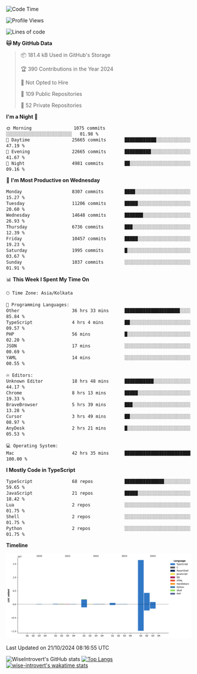 <!--START_SECTION:waka-->
![Code Time](http://img.shields.io/badge/Code%20Time-1%2C702%20hrs%2020%20mins-blue)

![Profile Views](http://img.shields.io/badge/Profile%20Views-0-blue)

![Lines of code](https://img.shields.io/badge/From%20Hello%20World%20I%27ve%20Written-24.4%20million%20lines%20of%20code-blue)

**🐱 My GitHub Data** 

> 📦 181.4 kB Used in GitHub's Storage 
 > 
> 🏆 390 Contributions in the Year 2024
 > 
> 🚫 Not Opted to Hire
 > 
> 📜 109 Public Repositories 
 > 
> 🔑 52 Private Repositories 
 > 
**I'm a Night 🦉** 

```text
🌞 Morning                1075 commits        ░░░░░░░░░░░░░░░░░░░░░░░░░   01.98 % 
🌆 Daytime                25665 commits       ████████████░░░░░░░░░░░░░   47.19 % 
🌃 Evening                22665 commits       ██████████░░░░░░░░░░░░░░░   41.67 % 
🌙 Night                  4981 commits        ██░░░░░░░░░░░░░░░░░░░░░░░   09.16 % 
```
📅 **I'm Most Productive on Wednesday** 

```text
Monday                   8307 commits        ████░░░░░░░░░░░░░░░░░░░░░   15.27 % 
Tuesday                  11206 commits       █████░░░░░░░░░░░░░░░░░░░░   20.60 % 
Wednesday                14648 commits       ███████░░░░░░░░░░░░░░░░░░   26.93 % 
Thursday                 6736 commits        ███░░░░░░░░░░░░░░░░░░░░░░   12.39 % 
Friday                   10457 commits       █████░░░░░░░░░░░░░░░░░░░░   19.23 % 
Saturday                 1995 commits        █░░░░░░░░░░░░░░░░░░░░░░░░   03.67 % 
Sunday                   1037 commits        ░░░░░░░░░░░░░░░░░░░░░░░░░   01.91 % 
```


📊 **This Week I Spent My Time On** 

```text
🕑︎ Time Zone: Asia/Kolkata

💬 Programming Languages: 
Other                    36 hrs 33 mins      █████████████████████░░░░   85.84 % 
TypeScript               4 hrs 4 mins        ██░░░░░░░░░░░░░░░░░░░░░░░   09.57 % 
PHP                      56 mins             █░░░░░░░░░░░░░░░░░░░░░░░░   02.20 % 
JSON                     17 mins             ░░░░░░░░░░░░░░░░░░░░░░░░░   00.69 % 
YAML                     14 mins             ░░░░░░░░░░░░░░░░░░░░░░░░░   00.55 % 

🔥 Editors: 
Unknown Editor           18 hrs 48 mins      ███████████░░░░░░░░░░░░░░   44.17 % 
Chrome                   8 hrs 13 mins       █████░░░░░░░░░░░░░░░░░░░░   19.33 % 
BraveBrowser             5 hrs 39 mins       ███░░░░░░░░░░░░░░░░░░░░░░   13.28 % 
Cursor                   3 hrs 49 mins       ██░░░░░░░░░░░░░░░░░░░░░░░   08.97 % 
AnyDesk                  2 hrs 21 mins       █░░░░░░░░░░░░░░░░░░░░░░░░   05.53 % 

💻 Operating System: 
Mac                      42 hrs 35 mins      █████████████████████████   100.00 % 
```

**I Mostly Code in TypeScript** 

```text
TypeScript               68 repos            ███████████████░░░░░░░░░░   59.65 % 
JavaScript               21 repos            █████░░░░░░░░░░░░░░░░░░░░   18.42 % 
Lua                      2 repos             ░░░░░░░░░░░░░░░░░░░░░░░░░   01.75 % 
Shell                    2 repos             ░░░░░░░░░░░░░░░░░░░░░░░░░   01.75 % 
Python                   2 repos             ░░░░░░░░░░░░░░░░░░░░░░░░░   01.75 % 
```



**Timeline**

![Lines of Code chart](https://raw.githubusercontent.com/wise-introvert/wise-introvert/master/assets/bar_graph.png)


 Last Updated on 21/10/2024 08:16:55 UTC
<!--END_SECTION:waka-->

![WiseIntrovert's GitHub stats](https://github-readme-stats.vercel.app/api?username=wise-introvert&count_private=true&show_icons=true)
[![Top Langs](https://github-readme-stats.vercel.app/api/top-langs/?username=wise-introvert&langs_count=10)](https://github.com/anuraghazra/github-readme-stats)
[![wise-introvert's wakatime stats](https://github-readme-stats.vercel.app/api/wakatime?username=wiseintrovert)](https://github.com/anuraghazra/github-readme-stats)
